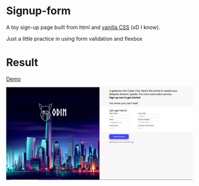 # Signup-form
A toy sign-up page built from html and [vanilla CSS](https://vanillacss.com/) (xD I know).


Just a little practice in using form validation and flexbox
# Result
[Demo](https://zjason25.github.io/signup-form/)

![Demo](./images/demo.png)
